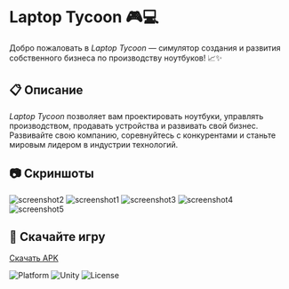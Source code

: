 # Laptop Tycoon 🎮💻
Добро пожаловать в *Laptop Tycoon* — симулятор создания и развития собственного бизнеса по производству ноутбуков! 📈✨

## 📋 Описание
*Laptop Tycoon* позволяет вам проектировать ноутбуки, управлять производством, продавать устройства и развивать свой бизнес.  
Развивайте свою компанию, соревнуйтесь с конкурентами и станьте мировым лидером в индустрии технологий.

## 📷 Скриншоты
![screenshot2](https://github.com/user-attachments/assets/2dfaf3d8-61a3-445a-a937-bb21e1050097)
![screenshot1](https://github.com/user-attachments/assets/5cbd757e-afb6-4866-9e30-ef6d75134563)
![screenshot3](https://github.com/user-attachments/assets/6e0a2c03-875b-4662-9915-2e29da7280d6)
![screenshot4](https://github.com/user-attachments/assets/32779717-b15e-400d-bf7b-6f2d3b29f571)
![screenshot5](https://github.com/user-attachments/assets/1127cdf1-e5f3-4f54-a38b-752e00d01d53)

## 📱 Скачайте игру
[Скачать APK](https://github.com/MatherTGL/LaptopTycoon_Scripts/releases/tag/Laptop)

![Platform](https://img.shields.io/badge/Platform-Android-brightgreen)
![Unity](https://img.shields.io/badge/Engine-Unity-blue)
![License](https://img.shields.io/badge/License-MIT-lightgrey)
